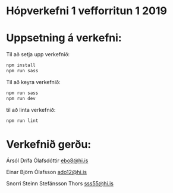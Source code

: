 # Hópverkefni 1 vefforritun 1 2019

# Uppsetning á verkefni:

Til að setja upp verkefnið:
```sh
npm install
npm run sass
```

Til að keyra verkefnið:
```sh
npm run sass
npm run dev
```

til að linta verkefnið:
```sh
npm run lint
```

# Verkefnið gerðu:
Ársól Drífa Ólafsdóttir ebo8@hi.is

Einar Björn Ólafsson ado12@hi.is

Snorri Steinn Stefánsson Thors sss55@hi.is
